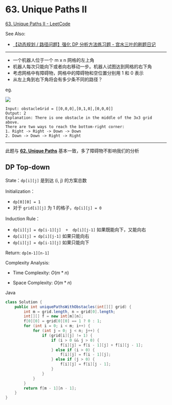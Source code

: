 # **63. Unique Paths II**

[63. Unique Paths II - LeetCode](https://leetcode.com/problems/unique-paths-ii/)

See Also:

- [【动态规划 / 路径问题】强化 DP 分析方法练习题  -  宫水三叶的刷题日记](https://mp.weixin.qq.com/s?__biz=MzU4NDE3MTEyMA==&mid=2247485089&idx=1&sn=fd52fd088a5778c9ee101741d458605d&scene=21#wechat_redirect)

---
- 一个机器人位于一个 m x n 网格的左上角 
- 机器人每次只能向下或者向右移动一步。机器人试图达到网格的右下角
- 考虑网格中有障碍物，网格中的障碍物和空位置分别用 1 和 0 表示
- 从左上角到右下角将会有多少条不同的路径？

eg.

![](https://assets.leetcode.com/uploads/2020/11/04/robot1.jpg)

```
Input: obstacleGrid = [[0,0,0],[0,1,0],[0,0,0]]
Output: 2
Explanation: There is one obstacle in the middle of the 3x3 grid above.
There are two ways to reach the bottom-right corner:
1. Right -> Right -> Down -> Down
2. Down -> Down -> Right -> Right
```

------

此题与 [**62. Unique Paths**](https://www.notion.so/62-Unique-Paths-011293c6f16d4a54b1e9e632e7caa49e) 基本一致，多了障碍物不影响我们的分析

## DP Top-down

State：`dp[i][j]` 是到达 (i, j) 的方案总数

Initialization：

- `dp[0][0] = 1`
- 对于 `grid[i][j]` 为 1 的格子，`dp[i][j] = 0`

Induction Rule：

- `dp[i][j] = dp[i-1][j]  +  dp[i][j-1]`             如果既能向下，又能向右
- `dp[i][j] = dp[i][j-1]`                                          如果只能向右
- `dp[i][j] = dp[i-1][j]`                                          如果只能向下

Return: `dp[m-1][n-1]`

Complexity Analysis:

- Time Complexity: $O(m*n)$

- Space Complexity: $O(m*n)$

Java

```java
class Solution {
    public int uniquePathsWithObstacles(int[][] grid) {
        int m = grid.length, n = grid[0].length;
        int[][] f = new int[m][n];
        f[0][0] = grid[0][0] == 1 ? 0 : 1;
        for (int i = 0; i < m; i++) {
            for (int j = 0; j < n; j++) {
                if (grid[i][j] != 1) {
                    if (i > 0 && j > 0) {
                        f[i][j] = f[i - 1][j] + f[i][j - 1];
                    } else if (i > 0) {
                        f[i][j] = f[i - 1][j];
                    } else if (j > 0) {
                        f[i][j] = f[i][j - 1];
                    }
                }
            }
        }
        return f[m - 1][n - 1];
    }
}
```

